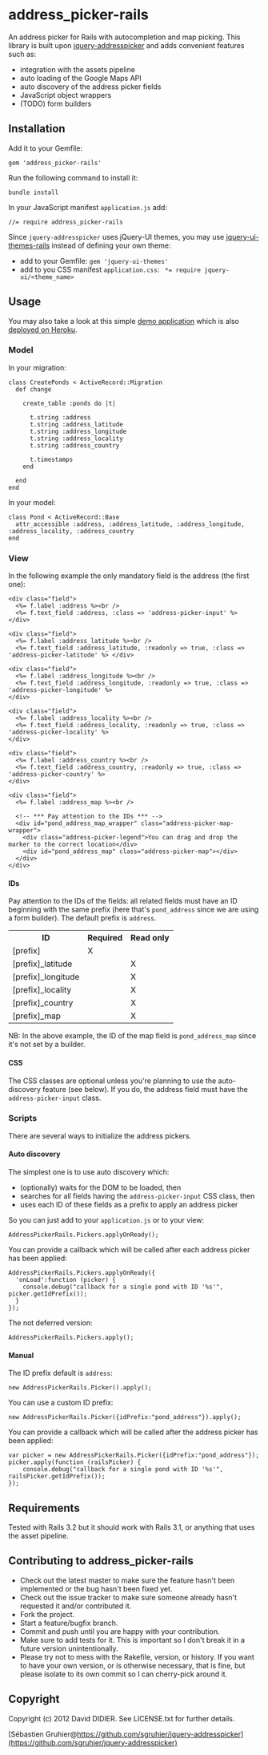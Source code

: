 # address_picker-rails

An address picker for Rails with autocompletion and map picking.
This library is built upon [jquery-addresspicker](https://github.com/sgruhier/jquery-addresspicker) and adds convenient features such as:

* integration with the assets pipeline
* auto loading of the Google Maps API
* auto discovery of the address picker fields
* JavaScript object wrappers
* (TODO) form builders

## Installation

Add it to your Gemfile:

`gem 'address_picker-rails'`

Run the following command to install it:

`bundle install`

In your JavaScript manifest `application.js` add:

`//= require address_picker-rails`

Since `jquery-addresspicker` uses jQuery-UI themes, you may use [jquery-ui-themes-rails](https://github.com/fatdude/jquery-ui-themes-rails) instead of defining your own theme:

* add to your Gemfile: `gem 'jquery-ui-themes'`
* add to you CSS manifest `application.css`: ` *= require jquery-ui/<theme_name>`

## Usage

You may also take a look at this simple [demo application](https://github.com/ddidier/address_picker-rails-demo) which is also [deployed on Heroku](http://address-picker-rails-demo.herokuapp.com).

### Model

In your migration:

    class CreatePonds < ActiveRecord::Migration
      def change

        create_table :ponds do |t|

          t.string :address
          t.string :address_latitude
          t.string :address_longitude
          t.string :address_locality
          t.string :address_country

          t.timestamps
        end

      end
    end

In your model:

    class Pond < ActiveRecord::Base
      attr_accessible :address, :address_latitude, :address_longitude, :address_locality, :address_country
    end

### View

In the following example the only mandatory field is the address (the first one):

    <div class="field">
      <%= f.label :address %><br />
      <%= f.text_field :address, :class => 'address-picker-input' %>
    </div>

    <div class="field">
      <%= f.label :address_latitude %><br />
      <%= f.text_field :address_latitude, :readonly => true, :class => 'address-picker-latitude' %> </div>

    <div class="field">
      <%= f.label :address_longitude %><br />
      <%= f.text_field :address_longitude, :readonly => true, :class => 'address-picker-longitude' %>
    </div>

    <div class="field">
      <%= f.label :address_locality %><br />
      <%= f.text_field :address_locality, :readonly => true, :class => 'address-picker-locality' %>
    </div>

    <div class="field">
      <%= f.label :address_country %><br />
      <%= f.text_field :address_country, :readonly => true, :class => 'address-picker-country' %>
    </div>

    <div class="field">
      <%= f.label :address_map %><br />

      <!-- *** Pay attention to the IDs *** -->
      <div id="pond_address_map_wrapper" class="address-picker-map-wrapper">
        <div class="address-picker-legend">You can drag and drop the marker to the correct location</div>
        <div id="pond_address_map" class="address-picker-map"></div>
      </div>
    </div>

#### IDs

Pay attention to the IDs of the fields: all related fields must have an ID beginning with the same prefix (here that's `pond_address` since we are using a form builder). The default prefix is `address`.

<table>
  <tr>
    <th>ID</th>
    <th>Required</th>
    <th>Read only</th>
  </tr>
  <tr>
    <td>[prefix]</td>
    <td>X</td>
    <td></td>
  </tr>
  <tr>
    <td>[prefix]_latitude</td>
    <td></td>
    <td>X</td>
  </tr>
  <tr>
    <td>[prefix]_longitude</td>
    <td></td>
    <td>X</td>
  </tr>
  <tr>
    <td>[prefix]_locality</td>
    <td></td>
    <td>X</td>
  </tr>
  <tr>
    <td>[prefix]_country</td>
    <td></td>
    <td>X</td>
  </tr>
  <tr>
    <td>[prefix]_map</td>
    <td></td>
    <td>X</td>
  </tr>
</table>

NB: In the above example, the ID of the map field is `pond_address_map` since it's not set by a builder.

#### CSS

The CSS classes are optional unless you're planning to use the auto-discovery feature (see below).
If you do, the address field must have the `address-picker-input` class.

### Scripts

There are several ways to initialize the address pickers.

#### Auto discovery

The simplest one is to use auto discovery which:

* (optionally) waits for the DOM to be loaded, then
* searches for all fields having the `address-picker-input` CSS class, then
* uses each ID of these fields as a prefix to apply an address picker

So you can just add to your `application.js` or to your view:

    AddressPickerRails.Pickers.applyOnReady();

You can provide a callback which will be called after each address picker has been applied:

    AddressPickerRails.Pickers.applyOnReady({
      'onLoad':function (picker) {
        console.debug("callback for a single pond with ID '%s'", picker.getIdPrefix());
      }
    });

The not deferred version:

    AddressPickerRails.Pickers.apply();

#### Manual

The ID prefix default is `address`:

    new AddressPickerRails.Picker().apply();

You can use a custom ID prefix:

    new AddressPickerRails.Picker({idPrefix:"pond_address"}).apply();

You can provide a callback which will be called after the address picker has been applied:

    var picker = new AddressPickerRails.Picker({idPrefix:"pond_address"});
    picker.apply(function (railsPicker) {
        console.debug("callback for a single pond with ID '%s'", railsPicker.getIdPrefix());
    });

## Requirements

Tested with Rails 3.2 but it should work with Rails 3.1, or anything that uses the asset pipeline.

## Contributing to address_picker-rails

* Check out the latest master to make sure the feature hasn't been implemented or the bug hasn't been fixed yet.
* Check out the issue tracker to make sure someone already hasn't requested it and/or contributed it.
* Fork the project.
* Start a feature/bugfix branch.
* Commit and push until you are happy with your contribution.
* Make sure to add tests for it. This is important so I don't break it in a future version unintentionally.
* Please try not to mess with the Rakefile, version, or history. If you want to have your own version, or is otherwise necessary, that is fine, but please isolate to its own commit so I can cherry-pick around it.

## Copyright

Copyright (c) 2012 David DIDIER. See LICENSE.txt for further details.

[Sébastien Gruhier@https://github.com/sgruhier/jquery-addresspicker](https://github.com/sgruhier/jquery-addresspicker)
